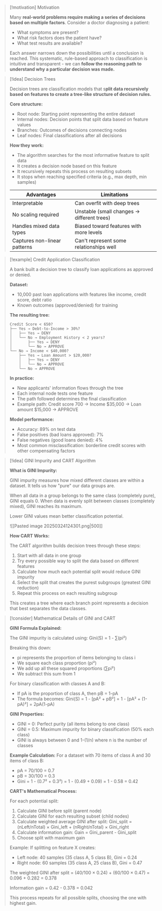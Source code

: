 > [!motivation] Motivation
> 
> Many **real-world problems require making a series of decisions based on multiple factors**. Consider a doctor diagnosing a patient:
> 
> - What symptoms are present?
> - What risk factors does the patient have?
> - What test results are available?
> 
> Each answer narrows down the possibilities until a conclusion is reached. This systematic, rule-based approach to classification is intuitive and transparent - we can **follow the reasoning path to understand why a particular decision was made.**

> [!idea] Decision Trees
> 
> Decision trees are classification models that s**plit data recursively based on features to create a tree-like structure of decision rules.**
> 
> **Core structure:**
> 
> - Root node: Starting point representing the entire dataset
> - Internal nodes: Decision points that split data based on feature values
> - Branches: Outcomes of decisions connecting nodes
> - Leaf nodes: Final classifications after all decisions
> 
> **How they work:**
> 
> - The algorithm searches for the most informative feature to split data
> - It creates a decision node based on this feature
> - It recursively repeats this process on resulting subsets
> - It stops when reaching specified criteria (e.g., max depth, min samples)
> 
> |Advantages|Limitations|
> |---|---|
> |Interpretable|Can overfit with deep trees|
> |No scaling required|Unstable (small changes → different trees)|
> |Handles mixed data types|Biased toward features with more levels|
> |Captures non-linear patterns|Can't represent some relationships well|

> [!example] Credit Application Classification
> 
> A bank built a decision tree to classify loan applications as approved or denied.
> 
> **Dataset:**
> 
> - 10,000 past loan applications with features like income, credit score, debt ratio
> - Known outcomes (approved/denied) for training
> 
> **The resulting tree:**
> 
> ```
> Credit Score < 650?
> ├── Yes → Debt-to-Income > 30%?
> │   ├── Yes → DENY
> │   └── No → Employment History < 2 years?
> │       ├── Yes → DENY
> │       └── No → APPROVE
> └── No → Income < $40,000?
>     ├── Yes → Loan Amount > $20,000?
>     │   ├── Yes → DENY
>     │   └── No → APPROVE
>     └── No → APPROVE
> ```
> 
> **In practice:**
> 
> - New applicants' information flows through the tree
> - Each internal node tests one feature
> - The path followed determines the final classification
> - Example path: Credit score 700 → Income $35,000 → Loan amount $15,000 → APPROVE
> 
> **Model performance:**
> 
> - Accuracy: 89% on test data
> - False positives (bad loans approved): 7%
> - False negatives (good loans denied): 4%
> - Most common misclassification: borderline credit scores with other compensating factors

> [!idea] GINI Impurity and CART Algorithm
> 
> **What is GINI Impurity:**
> 
> GINI impurity measures how mixed different classes are within a dataset. It tells us how "pure" our data groups are.
> 
> When all data in a group belongs to the same class (completely pure), GINI equals 0. When data is evenly split between classes (completely mixed), GINI reaches its maximum.
> 
> Lower GINI values mean better classification potential.
> 
> ![[Pasted image 20250324124301.png|500]]
> 
> **How CART Works:**
> 
> The CART algorithm builds decision trees through these steps:
> 
> 1. Start with all data in one group
> 2. Try every possible way to split the data based on different features
> 3. Calculate how much each potential split would reduce GINI impurity
> 4. Select the split that creates the purest subgroups (greatest GINI reduction)
> 5. Repeat this process on each resulting subgroup
> 
> This creates a tree where each branch point represents a decision that best separates the data classes.

> [!consider] Mathematical Details of GINI and CART
> 
> **GINI Formula Explained:**
> 
> The GINI impurity is calculated using: Gini(S) = 1 - ∑(pi²)
> 
> Breaking this down:
> 
> - pi represents the proportion of items belonging to class i
> - We square each class proportion (pi²)
> - We add up all these squared proportions (∑pi²)
> - We subtract this sum from 1
> 
> For binary classification with classes A and B:
> 
> - If pA is the proportion of class A, then pB = 1-pA
> - The formula becomes: Gini(S) = 1 - [pA² + pB²] = 1 - [pA² + (1-pA)²] = 2pA(1-pA)
> 
> **GINI Properties:**
> 
> - GINI = 0: Perfect purity (all items belong to one class)
> - GINI = 0.5: Maximum impurity for binary classification (50% each class)
> - GINI is always between 0 and 1-(1/n) where n is the number of classes
> 
> **Example Calculation:** For a dataset with 70 items of class A and 30 items of class B:
> 
> - pA = 70/100 = 0.7
> - pB = 30/100 = 0.3
> - Gini = 1 - (0.7² + 0.3²) = 1 - (0.49 + 0.09) = 1 - 0.58 = 0.42
> 
> **CART's Mathematical Process:**
> 
> For each potential split:
> 
> 1. Calculate GINI before split (parent node)
> 2. Calculate GINI for each resulting subset (child nodes)
> 3. Calculate weighted average GINI after split: Gini_split = (nLeft/nTotal) × Gini_left + (nRight/nTotal) × Gini_right
> 4. Calculate information gain: Gain = Gini_parent - Gini_split
> 5. Choose split with maximum gain
> 
> Example: If splitting on feature X creates:
> 
> - Left node: 40 samples (35 class A, 5 class B), Gini = 0.24
> - Right node: 60 samples (35 class A, 25 class B), Gini = 0.47
> 
> The weighted GINI after split = (40/100 × 0.24) + (60/100 × 0.47) = 0.096 + 0.282 = 0.378
> 
> Information gain = 0.42 - 0.378 = 0.042
> 
> This process repeats for all possible splits, choosing the one with highest gain.